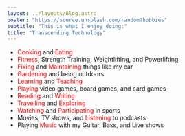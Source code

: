 ```yaml
---
layout: ../layouts/Blog.astro
poster: "https://source.unsplash.com/random?hobbies"
subtitle: "This is what I enjoy doing:"
title: "Transcending Technology"
---
```


- <span style="color: red;">Cooking</span> and <span style="color: red;">Eating</span>
- <span style="color: red;">Fitness</span>, Strength Training, Weightlifting, and Powerlifting
- <span style="color: red;">Fixing</span> and <span style="color: red;">Maintaining</span> things like my car
- <span style="color: red;">Gardening</span> and being outdoors
- <span style="color: red;">Learning</span> and <span style="color: red;">Teaching</span>
- <span style="color: red;">Playing</span> video games, board games, and card games
- <span style="color: red;">Reading</span> and <span style="color: red;">Writing</span>
- <span style="color: red;">Travelling</span> and <span style="color: red;">Exploring</span>
- <span style="color: red;">Watching</span> and <span style="color: red;">Participating</span> in sports
- Movies, TV shows, and <span style="color: red;">Listening</span> to podcasts
- Playing <span style="color: red;">Music</span> with my Guitar, Bass, and Live shows
